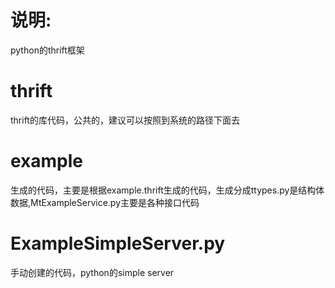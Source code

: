 说明:
========================
python的thrift框架

thrift
=======================
thrift的库代码，公共的，建议可以按照到系统的路径下面去

example
=======================
生成的代码，主要是根据example.thrift生成的代码，生成分成ttypes.py是结构体数据,MtExampleService.py主要是各种接口代码

ExampleSimpleServer.py
=======================
手动创建的代码，python的simple server


